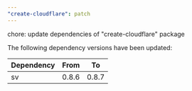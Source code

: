 ```yaml
---
"create-cloudflare": patch
---
```


chore: update dependencies of "create-cloudflare" package

The following dependency versions have been updated:

| Dependency | From  | To    |
| ---------- | ----- | ----- |
| sv         | 0.8.6 | 0.8.7 |
